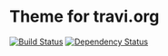 # Theme for travi.org
[![Build Status](http://img.shields.io/travis/travi/travi.org-theme.svg?style=flat)](https://travis-ci.org/travi/travi.org-theme)
[![Dependency Status](http://img.shields.io/gemnasium/travi/travi.org-theme.svg?style=flat)](https://gemnasium.com/travi/travi.org-theme)